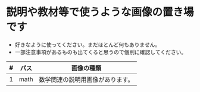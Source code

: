 # 説明や教材等で使うような画像の置き場です

* 好きなように使ってください。まだほとんど何もありません。
* 一部注意事項があるものも出てくると思うので個別に確認してください。

| #    | パス | 画像の種類                       |
| ---- | ---- | -------------------------------- |
| 1    | math | 数学関連の説明用画像があります。 |


